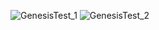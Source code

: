 
![GenesisTest_1](https://user-images.githubusercontent.com/114873704/195171912-9eb80b22-268d-4801-a9d9-b1291700237b.png)
![GenesisTest_2](https://user-images.githubusercontent.com/114873704/195171933-5635f226-f671-4d2d-b834-fd56dd48fec5.png)
